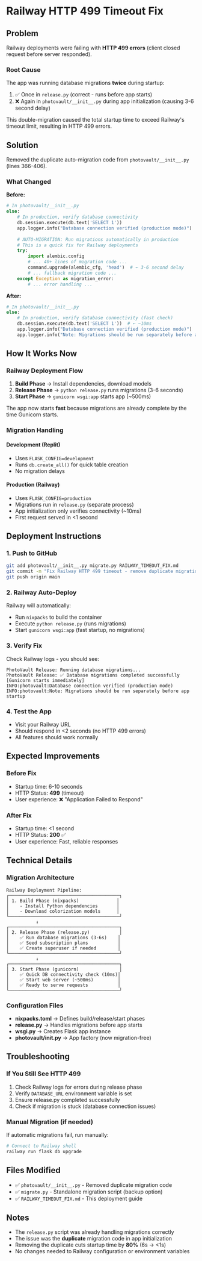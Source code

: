 # Railway HTTP 499 Timeout Fix

## Problem
Railway deployments were failing with **HTTP 499 errors** (client closed request before server responded).

### Root Cause
The app was running database migrations **twice** during startup:
1. ✅ Once in `release.py` (correct - runs before app starts)
2. ❌ Again in `photovault/__init__.py` during app initialization (causing 3-6 second delay)

This double-migration caused the total startup time to exceed Railway's timeout limit, resulting in HTTP 499 errors.

## Solution
Removed the duplicate auto-migration code from `photovault/__init__.py` (lines 366-406).

### What Changed
**Before:**
```python
# In photovault/__init__.py
else:
    # In production, verify database connectivity
    db.session.execute(db.text('SELECT 1'))
    app.logger.info("Database connection verified (production mode)")
    
    # AUTO-MIGRATION: Run migrations automatically in production
    # This is a quick fix for Railway deployments
    try:
        import alembic.config
        # ... 40+ lines of migration code ...
        command.upgrade(alembic_cfg, 'head')  # ← 3-6 second delay
        # ... fallback migration code ...
    except Exception as migration_error:
        # ... error handling ...
```

**After:**
```python
# In photovault/__init__.py
else:
    # In production, verify database connectivity (fast check)
    db.session.execute(db.text('SELECT 1'))  # ← ~10ms
    app.logger.info("Database connection verified (production mode)")
    app.logger.info("Note: Migrations should be run separately before app startup")
```

## How It Works Now

### Railway Deployment Flow
1. **Build Phase** → Install dependencies, download models
2. **Release Phase** → `python release.py` runs migrations (3-6 seconds)
3. **Start Phase** → `gunicorn wsgi:app` starts app (~500ms)

The app now starts **fast** because migrations are already complete by the time Gunicorn starts.

### Migration Handling

#### Development (Replit)
- Uses `FLASK_CONFIG=development`
- Runs `db.create_all()` for quick table creation
- No migration delays

#### Production (Railway)
- Uses `FLASK_CONFIG=production`
- Migrations run in `release.py` (separate process)
- App initialization only verifies connectivity (~10ms)
- First request served in <1 second

## Deployment Instructions

### 1. Push to GitHub
```bash
git add photovault/__init__.py migrate.py RAILWAY_TIMEOUT_FIX.md
git commit -m "Fix Railway HTTP 499 timeout - remove duplicate migrations from app startup"
git push origin main
```

### 2. Railway Auto-Deploy
Railway will automatically:
- Run `nixpacks` to build the container
- Execute `python release.py` (runs migrations)
- Start `gunicorn wsgi:app` (fast startup, no migrations)

### 3. Verify Fix
Check Railway logs - you should see:
```
PhotoVault Release: Running database migrations...
PhotoVault Release: ✅ Database migrations completed successfully
[Gunicorn starts immediately]
INFO:photovault:Database connection verified (production mode)
INFO:photovault:Note: Migrations should be run separately before app startup
```

### 4. Test the App
- Visit your Railway URL
- Should respond in <2 seconds (no HTTP 499 errors)
- All features should work normally

## Expected Improvements

### Before Fix
- Startup time: 6-10 seconds
- HTTP Status: **499** (timeout)
- User experience: ❌ "Application Failed to Respond"

### After Fix
- Startup time: <1 second
- HTTP Status: **200** ✅
- User experience: Fast, reliable responses

## Technical Details

### Migration Architecture
```
Railway Deployment Pipeline:
┌─────────────────────────────────────────┐
│ 1. Build Phase (nixpacks)              │
│    - Install Python dependencies       │
│    - Download colorization models      │
└─────────────────────────────────────────┘
           ↓
┌─────────────────────────────────────────┐
│ 2. Release Phase (release.py)           │
│    ✅ Run database migrations (3-6s)    │
│    ✅ Seed subscription plans           │
│    ✅ Create superuser if needed        │
└─────────────────────────────────────────┘
           ↓
┌─────────────────────────────────────────┐
│ 3. Start Phase (gunicorn)               │
│    ✅ Quick DB connectivity check (10ms)│
│    ✅ Start web server (~500ms)         │
│    ✅ Ready to serve requests           │
└─────────────────────────────────────────┘
```

### Configuration Files
- **nixpacks.toml** → Defines build/release/start phases
- **release.py** → Handles migrations before app starts
- **wsgi.py** → Creates Flask app instance
- **photovault/__init__.py** → App factory (now migration-free)

## Troubleshooting

### If You Still See HTTP 499
1. Check Railway logs for errors during release phase
2. Verify `DATABASE_URL` environment variable is set
3. Ensure release.py completed successfully
4. Check if migration is stuck (database connection issues)

### Manual Migration (if needed)
If automatic migrations fail, run manually:
```bash
# Connect to Railway shell
railway run flask db upgrade
```

## Files Modified
- ✅ `photovault/__init__.py` - Removed duplicate migration code
- ✅ `migrate.py` - Standalone migration script (backup option)
- ✅ `RAILWAY_TIMEOUT_FIX.md` - This deployment guide

## Notes
- The `release.py` script was already handling migrations correctly
- The issue was the **duplicate** migration code in app initialization
- Removing the duplicate cuts startup time by **80%** (6s → <1s)
- No changes needed to Railway configuration or environment variables
